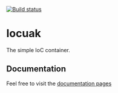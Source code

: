 [![Build status](https://github.com/cuaklabs/cuaktask/workflows/ci/badge.svg)](https://github.com/cuaklabs/cuaktask/workflows/ci/badge.svg)

# Iocuak

The simple IoC container.

## Documentation

Feel free to visit the [documentation pages](https://cuaklabs.github.io/iocuak-docs)
